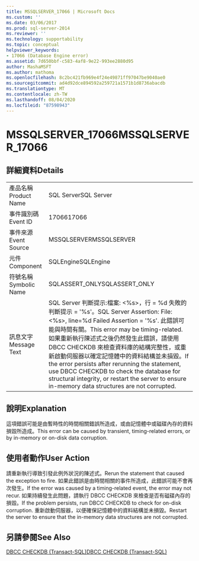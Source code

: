 ```yaml
---
title: MSSQLSERVER_17066 | Microsoft Docs
ms.custom: ''
ms.date: 03/06/2017
ms.prod: sql-server-2014
ms.reviewer: ''
ms.technology: supportability
ms.topic: conceptual
helpviewer_keywords:
- 17066 (Database Engine error)
ms.assetid: 7d650bbf-c583-4af8-9e22-993ee2880d95
author: MashaMSFT
ms.author: mathoma
ms.openlocfilehash: 8c2bc421fb969e4f24e49871ff97047be9040ae0
ms.sourcegitcommit: ad4d92dce894592a259721a1571b1d8736abacdb
ms.translationtype: MT
ms.contentlocale: zh-TW
ms.lasthandoff: 08/04/2020
ms.locfileid: "87598943"
---
```

# <a name="mssqlserver_17066"></a><span data-ttu-id="c7315-102">MSSQLSERVER_17066</span><span class="sxs-lookup"><span data-stu-id="c7315-102">MSSQLSERVER_17066</span></span>
    
## <a name="details"></a><span data-ttu-id="c7315-103">詳細資料</span><span class="sxs-lookup"><span data-stu-id="c7315-103">Details</span></span>  
  
|||  
|-|-|  
|<span data-ttu-id="c7315-104">產品名稱</span><span class="sxs-lookup"><span data-stu-id="c7315-104">Product Name</span></span>|<span data-ttu-id="c7315-105">SQL Server</span><span class="sxs-lookup"><span data-stu-id="c7315-105">SQL Server</span></span>|  
|<span data-ttu-id="c7315-106">事件識別碼</span><span class="sxs-lookup"><span data-stu-id="c7315-106">Event ID</span></span>|<span data-ttu-id="c7315-107">17066</span><span class="sxs-lookup"><span data-stu-id="c7315-107">17066</span></span>|  
|<span data-ttu-id="c7315-108">事件來源</span><span class="sxs-lookup"><span data-stu-id="c7315-108">Event Source</span></span>|<span data-ttu-id="c7315-109">MSSQLSERVER</span><span class="sxs-lookup"><span data-stu-id="c7315-109">MSSQLSERVER</span></span>|  
|<span data-ttu-id="c7315-110">元件</span><span class="sxs-lookup"><span data-stu-id="c7315-110">Component</span></span>|<span data-ttu-id="c7315-111">SQLEngine</span><span class="sxs-lookup"><span data-stu-id="c7315-111">SQLEngine</span></span>|  
|<span data-ttu-id="c7315-112">符號名稱</span><span class="sxs-lookup"><span data-stu-id="c7315-112">Symbolic Name</span></span>|<span data-ttu-id="c7315-113">SQLASSERT_ONLY</span><span class="sxs-lookup"><span data-stu-id="c7315-113">SQLASSERT_ONLY</span></span>|  
|<span data-ttu-id="c7315-114">訊息文字</span><span class="sxs-lookup"><span data-stu-id="c7315-114">Message Text</span></span>|<span data-ttu-id="c7315-115">SQL Server 判斷提示:檔案: \<%s>，行 = %d 失敗的判斷提示 = '%s'。</span><span class="sxs-lookup"><span data-stu-id="c7315-115">SQL Server Assertion: File: \<%s>, line=%d Failed Assertion = '%s'.</span></span> <span data-ttu-id="c7315-116">此錯誤可能與時間有關。</span><span class="sxs-lookup"><span data-stu-id="c7315-116">This error may be timing-related.</span></span> <span data-ttu-id="c7315-117">如果重新執行陳述式之後仍然發生此錯誤，請使用 DBCC CHECKDB 來檢查資料庫的結構完整性，或重新啟動伺服器以確定記憶體中的資料結構並未損毀。</span><span class="sxs-lookup"><span data-stu-id="c7315-117">If the error persists after rerunning the statement, use DBCC CHECKDB to check the database for structural integrity, or restart the server to ensure in-memory data structures are not corrupted.</span></span>|  
  
## <a name="explanation"></a><span data-ttu-id="c7315-118">說明</span><span class="sxs-lookup"><span data-stu-id="c7315-118">Explanation</span></span>  
 <span data-ttu-id="c7315-119">這項錯誤可能是由暫時性的時間相關錯誤所造成，或由記憶體中或磁碟內存的資料損毀所造成。</span><span class="sxs-lookup"><span data-stu-id="c7315-119">This error can be caused by transient, timing-related errors, or by in-memory or on-disk data corruption.</span></span>  
  
## <a name="user-action"></a><span data-ttu-id="c7315-120">使用者動作</span><span class="sxs-lookup"><span data-stu-id="c7315-120">User Action</span></span>  
 <span data-ttu-id="c7315-121">請重新執行導致引發此例外狀況的陳述式。</span><span class="sxs-lookup"><span data-stu-id="c7315-121">Rerun the statement that caused the exception to fire.</span></span> <span data-ttu-id="c7315-122">如果此錯誤是由時間相關的事件所造成，此錯誤可能不會再次發生。</span><span class="sxs-lookup"><span data-stu-id="c7315-122">If the error was caused by a timing-related event, the error may not recur.</span></span> <span data-ttu-id="c7315-123">如果持續發生此問題，請執行 DBCC CHECKDB 來檢查是否有磁碟內存的損毀。</span><span class="sxs-lookup"><span data-stu-id="c7315-123">If the problem persists, run DBCC CHECKDB to  check for on-disk corruption.</span></span> <span data-ttu-id="c7315-124">重新啟動伺服器，以便確保記憶體中的資料結構並未損毀。</span><span class="sxs-lookup"><span data-stu-id="c7315-124">Restart the server to ensure that the in-memory data structures are not corrupted.</span></span>  
  
## <a name="see-also"></a><span data-ttu-id="c7315-125">另請參閱</span><span class="sxs-lookup"><span data-stu-id="c7315-125">See Also</span></span>  
 [<span data-ttu-id="c7315-126">DBCC CHECKDB &#40;Transact-SQL&#41;</span><span class="sxs-lookup"><span data-stu-id="c7315-126">DBCC CHECKDB &#40;Transact-SQL&#41;</span></span>](/sql/t-sql/database-console-commands/dbcc-checkdb-transact-sql)  
  
  

